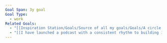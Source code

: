 ```yaml
---
Goal Span: 3y goal
Goal Type:
  - work
Related Goals:
  - "[[Inspiration Station/Goals/Source of all my goals/Goals/A circle of 8 mentors that I once considered idols\\|A circle of 8 mentors that I once considered idols]]"
  - "[[I have launched a podcast with a consistent rhythm to building it]]"
---
```

